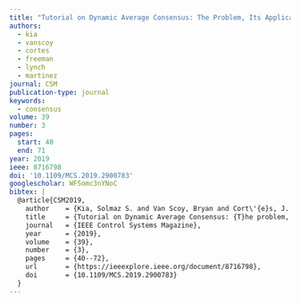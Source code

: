 ```yaml
---
title: "Tutorial on Dynamic Average Consensus: The Problem, Its Applications, and the Algorithms"
authors:
  - kia
  - vanscoy
  - cortes
  - freeman
  - lynch
  - martinez
journal: CSM
publication-type: journal
keywords:
  - consensus
volume: 39
number: 3
pages:
  start: 40
  end: 71
year: 2019
ieee: 8716798
doi: '10.1109/MCS.2019.2900783'
googlescholar: WF5omc3nYNoC
bibtex: |
  @article{CSM2019,
    author    = {Kia, Solmaz S. and Van Scoy, Bryan and Cort\'{e}s, J. and Freeman, Randy A. and Lynch, Kevin M. and Mart\'{i}nez, S.},
    title     = {Tutorial on Dynamic Average Consensus: {T}he problem, Its Applications, and the Algorithms},
    journal   = {IEEE Control Systems Magazine},
    year      = {2019},
    volume    = {39},
    number    = {3},
    pages     = {40--72},
    url       = {https://ieeexplore.ieee.org/document/8716798},
    doi       = {10.1109/MCS.2019.2900783}
  }
---
```

